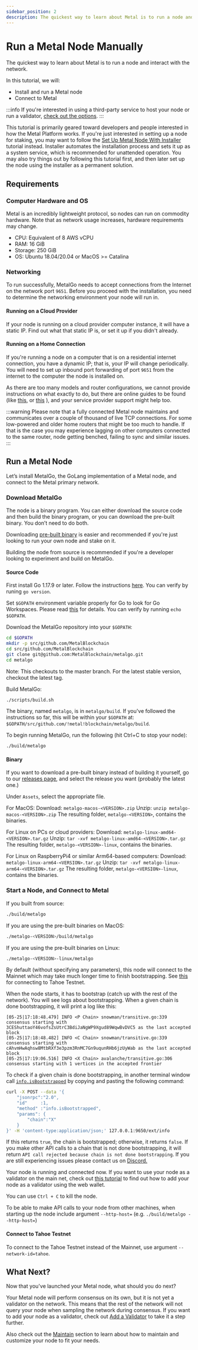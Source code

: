 ```yaml
---
sidebar_position: 2
description: The quickest way to learn about Metal is to run a node and interact with the network and geared toward people interested in how the Metal Platform works.
---
```


# Run a Metal Node Manually

The quickest way to learn about Metal is to run a node and interact with the network.

In this tutorial, we will:

- Install and run a Metal node
- Connect to Metal

:::info
If you're interested in using a third-party service to host your node or run a validator, [check out the options](../README.md#build).
:::

This tutorial is primarily geared toward developers and people interested in how the Metal Platform works. If you're just interested in setting up a node for staking, you may want to follow the [Set Up Metal Node With Installer](set-up-node-with-installer.md) tutorial instead. Installer automates the installation process and sets it up as a system service, which is recommended for unattended operation. You may also try things out by following this tutorial first, and then later set up the node using the installer as a permanent solution.

## Requirements

### Computer Hardware and OS

Metal is an incredibly lightweight protocol, so nodes can run on commodity hardware. Note that as network usage increases, hardware requirements may change.

- CPU: Equivalent of 8 AWS vCPU
- RAM: 16 GiB
- Storage: 250 GiB
- OS: Ubuntu 18.04/20.04 or MacOS &gt;= Catalina

### Networking

To run successfully, MetalGo needs to accept connections from the Internet on the network port `9651`. Before you proceed with the installation, you need to determine the networking environment your node will run in.

#### Running on a Cloud Provider

If your node is running on a cloud provider computer instance, it will have a static IP. Find out what that static IP is, or set it up if you didn't already.

#### Running on a Home Connection

If you're running a node on a computer that is on a residential internet connection, you have a dynamic IP; that is, your IP will change periodically. You will need to set up inbound port forwarding of port `9651` from the internet to the computer the node is installed on.

As there are too many models and router configurations, we cannot provide instructions on what exactly to do, but there are online guides to be found (like [this](https://www.noip.com/support/knowledgebase/general-port-forwarding-guide/), or [this](https://www.howtogeek.com/66214/how-to-forward-ports-on-your-router/) ), and your service provider support might help too.

:::warning
Please note that a fully connected Metal node maintains and communicates over a couple of thousand of live TCP connections. For some low-powered and older home routers that might be too much to handle. If that is the case you may experience lagging on other computers connected to the same router, node getting benched, failing to sync and similar issues.
:::

## Run a Metal Node

Let’s install MetalGo, the GoLang implementation of a Metal node, and connect to the Metal primary network.

### Download MetalGo

The node is a binary program. You can either download the source code and then build the binary program, or you can download the pre-built binary. You don’t need to do both.

Downloading [pre-built binary](run-metal-node-manually.md#binary) is easier and recommended if you're just looking to run your own node and stake on it.

Building the node from source is recommended if you're a developer looking to experiment and build on MetalGo.

#### **Source Code**

First install Go 1.17.9 or later. Follow the instructions [here](https://golang.org/doc/install). You can verify by runing `go version`.

Set `$GOPATH` environment variable properly for Go to look for Go Workspaces. Please read [this](https://go.dev/doc/gopath_code) for details. You can verify by running `echo $GOPATH`.

Download the MetalGo repository into your `$GOPATH`:

```sh
cd $GOPATH
mkdir -p src/github.com/MetalBlockchain
cd src/github.com/MetalBlockchain
git clone git@github.com:MetalBlockchain/metalgo.git
cd metalgo
```

Note: This checkouts to the master branch. For the latest stable version, checkout the latest tag.

Build MetalGo:

```sh
./scripts/build.sh
```

The binary, named `metalgo`, is in `metalgo/build`. If you've followed the instructions so far, this will be within your `$GOPATH` at: `$GOPATH/src/github.com/!metal!blockchain/metalgo/build`.

To begin running MetalGo, run the following (hit Ctrl+C to stop your node):

```sh
./build/metalgo
```

#### **Binary**

If you want to download a pre-built binary instead of building it yourself, go to our [releases page](https://github.com/MetalBlockchain/metalgo/releases), and select the release you want (probably the latest one.)

Under `Assets`, select the appropriate file.

For MacOS: Download: `metalgo-macos-<VERSION>.zip`
Unzip: `unzip metalgo-macos-<VERSION>.zip` The resulting folder, `metalgo-<VERSION>`, contains the binaries.

For Linux on PCs or cloud providers: Download: `metalgo-linux-amd64-<VERSION>.tar.gz`
Unzip: `tar -xvf metalgo-linux-amd64-<VERSION>.tar.gz`
The resulting folder, `metalgo-<VERSION>-linux`, contains the binaries.

For Linux on RaspberryPi4 or similar Arm64-based computers: Download: `metalgo-linux-arm64-<VERSION>.tar.gz`
Unzip: `tar -xvf metalgo-linux-arm64-<VERSION>.tar.gz`
The resulting folder, `metalgo-<VERSION>-linux`, contains the binaries.

### Start a Node, and Connect to Metal

If you built from source:

```sh
./build/metalgo
```

If you are using the pre-built binaries on MacOS:

```sh
./metalgo-<VERSION>/build/metalgo
```

If you are using the pre-built binaries on Linux:

```sh
./metalgo-<VERSION>-linux/metalgo
```

By default (without specifying any parameters), this node will connect to the Mainnet which may take much longer time to finish bootstrapping. See [this](#connect-to-tahoe-testnet) for connecting to Tahoe Testnet.

When the node starts, it has to bootstrap (catch up with the rest of the network). You will see logs about bootstrapping. When a given chain is done bootstrapping, it will print a log like this:

```text
[05-25|17:18:48.479] INFO <P Chain> snowman/transitive.go:339 consensus starting with 3CEShuttaoY46vofsZsUtrC3BdiJaNgWP9Xgud89WqwBvDVC5 as the last accepted block
[05-25|17:18:48.482] INFO <C Chain> snowman/transitive.go:339 consensus starting with cAhvmHwAqhsw8MtbRXf3e3pzm3RnMC7Gn9uqunRHb6jzUyWab as the last accepted block
[05-25|17:19:06.516] INFO <X Chain> avalanche/transitive.go:306 consensus starting with 1 vertices in the accepted frontier
```

To check if a given chain is done bootstrapping, in another terminal window call [`info.isBootstrapped`](../../apis/metalgo/apis/info.md#infoisbootstrapped) by copying and pasting the following command:

```sh
curl -X POST --data '{
    "jsonrpc":"2.0",
    "id"     :1,
    "method" :"info.isBootstrapped",
    "params": {
        "chain":"X"
    }
}' -H 'content-type:application/json;' 127.0.0.1:9650/ext/info
```

If this returns `true`, the chain is bootstrapped; otherwise, it returns `false`. If you make other API calls to a chain that is not done bootstrapping, it will return `API call rejected because chain is not done bootstrapping`. If you are still experiencing issues please contact us on [Discord.](https://chat.avalabs.org/)

Your node is running and connected now. If you want to use your node as a validator on the main net, check out [this tutorial](../validate/add-a-validator.md#add-a-validator-with-avalanche-wallet) to find out how to add your node as a validator using the web wallet.

You can use `Ctrl + C` to kill the node.

To be able to make API calls to your node from other machines, when starting up the node include argument `--http-host=` (e.g. `./build/metalgo --http-host=`)

#### Connect to Tahoe Testnet

To connect to the Tahoe Testnet instead of the Mainnet, use argument `--network-id=tahoe`.

## What Next?

Now that you've launched your Metal node, what should you do next?

Your Metal node will perform consensus on its own, but it is not yet a validator on the network. This means that the rest of the network will not query your node when sampling the network during consensus. If you want to add your node as a validator, check out [Add a Validator](../validate/add-a-validator.md) to take it a step further.

Also check out the [Maintain](../README.md#maintain) section to learn about how to maintain and customize your node to fit your needs.
